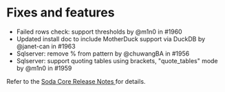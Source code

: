 # Fixes and features

* Failed rows check: support thresholds by @m1n0 in #1960
* Updated install doc to include MotherDuck support via DuckDB by @janet-can in #1963
* Sqlserver: remove % from pattern by @chuwangBA in #1956
* Sqlserver: support quoting tables using brackets, "quote\_tables" mode by @m1n0 in #1959

Refer to the [Soda Core Release Notes ](https://github.com/sodadata/soda-core/releases)for details.
